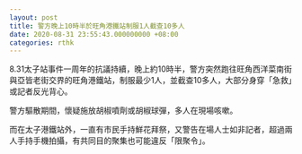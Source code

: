 ```yaml
---
layout: post
title: 警方晚上10時半於旺角港鐵站制服1人截查10多人
date: 2020-08-31 23:55:43.000000000 +08:00
categories: rthk
---
```


8.31太子站事件一周年的抗議持續，晚上約10時半，警方突然跑往旺角西洋菜南街與亞皆老街交界的旺角港鐵站，制服最少1人，並截查10多人，大部分身穿「急救」或記者反光背心。

警方驅散期間，懷疑施放胡椒噴劑或胡椒球彈，多人在現場咳嗽。

而在太子港鐵站外，一直有市民手持鮮花拜祭，又警告在場人士如非記者，超過兩人手持手機拍攝，有共同目的聚集也可能違反「限聚令」。
